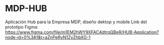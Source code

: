 # MDP-HUB
Aplicación Hub para la Empresa MDP, diseño dektop y mobile
Link del prototipo Figma: https://www.figma.com/file/m1EM2hWY9XFAC4dtrqQBeR/HUB-Application?node-id=0%3A1&t=aZnPeRyN1ZyZhbXG-1
